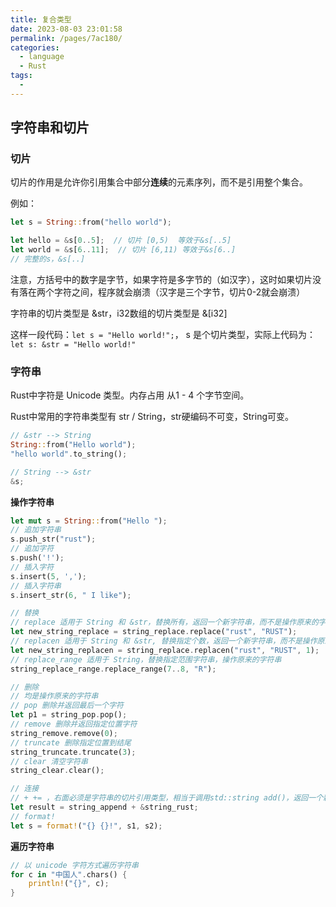 ```yaml
---
title: 复合类型
date: 2023-08-03 23:01:58
permalink: /pages/7ac180/
categories:
  - language
  - Rust
tags:
  - 
---
```

## 字符串和切片

### 切片

切片的作用是允许你引用集合中部分**连续**的元素序列，而不是引用整个集合。

例如：

```rust
let s = String::from("hello world");

let hello = &s[0..5];  // 切片 [0,5)  等效于&s[..5]
let world = &s[6..11];  // 切片 [6,11) 等效于&s[6..]
// 完整的s，&s[..]
```

注意，方括号中的数字是字节，如果字符是多字节的（如汉字），这时如果切片没有落在两个字符之间，程序就会崩溃（汉字是三个字节，切片0-2就会崩溃）



字符串的切片类型是 &str，i32数组的切片类型是 &[i32]

这样一段代码：`let s = "Hello world!";`， s 是个切片类型，实际上代码为：`let s: &str = "Hello world!"`



### 字符串

Rust中字符是 Unicode 类型。内存占用 从1 - 4 个字节空间。

Rust中常用的字符串类型有 str / String，str硬编码不可变，String可变。

```rust
// &str --> String
String::from("Hello world");
"hello world".to_string();

// String --> &str
&s;
```



**操作字符串**

```rust
let mut s = String::from("Hello ");
// 追加字符串
s.push_str("rust");
// 追加字符
s.push('!');
// 插入字符
s.insert(5, ',');
// 插入字符串
s.insert_str(6, " I like");

// 替换
// replace 适用于 String 和 &str，替换所有，返回一个新字符串，而不是操作原来的字符串
let new_string_replace = string_replace.replace("rust", "RUST");
// replacen 适用于 String 和 &str, 替换指定个数，返回一个新字符串，而不是操作原来的字符串
let new_string_replacen = string_replace.replacen("rust", "RUST", 1);
// replace_range 适用于 String，替换指定范围字符串，操作原来的字符串
string_replace_range.replace_range(7..8, "R");

// 删除
// 均是操作原来的字符串
// pop 删除并返回最后一个字符
let p1 = string_pop.pop();
// remove 删除并返回指定位置字符
string_remove.remove(0);
// truncate 删除指定位置到结尾
string_truncate.truncate(3);
// clear 清空字符串
string_clear.clear();

// 连接
// + += ，右面必须是字符串的切片引用类型，相当于调用std::string add()，返回一个新字符串
let result = string_append + &string_rust;
// format! 
let s = format!("{} {}!", s1, s2);
```



**遍历字符串**

```rust
// 以 unicode 字符方式遍历字符串
for c in "中国人".chars() {
    println!("{}", c);
}
```

